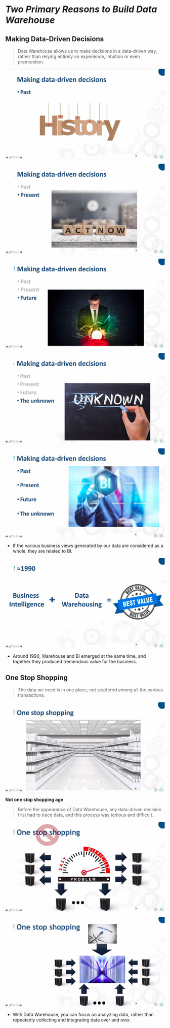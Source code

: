 # ***Two Primary Reasons to Build Data Warehouse***

## **Making Data-Driven Decisions**

> Data Warehouse allows us to make decisions in a data-driven way, rather than relying entirely on experience, intuition or even premonition.

![Alt making data-driven decisions: past](pic/05.jpg)

![Alt making data-driven decisions: present](pic/06.jpg)

![Alt making data-driven decisions: future](pic/07.jpg)

![Alt making data-driven decisions: the unknown](pic/08.jpg)

![Alt making data-driven decisions -> BI](pic/09.jpg)

- If the various business views generated by our data are considered as a whole, they are related to BI.

![Alt 1990 BI +DW = BEST VALUE](pic/10.jpg)

- Around 1990, Warehouse and BI emerged at the same time, and together they produced tremendous value for the business.

## **One Stop Shopping**

> The data we need is in one place, not scattered among all the various transactions.

![Alt one stop shopping](pic/04.jpg)

**Not one stop shopping age**

> Before the appearance of Data Warehouse, any data-driven decision first had to trace data, and this process was tedious and difficult.

![Alt Not one stop shopping: problem](pic/12.jpg)

![Alt one stop shopping](pic/13.jpg)

- With Data Warehouse, you can focus on analyzing data, rather than repeatedly collecting and integrating data over and over.

